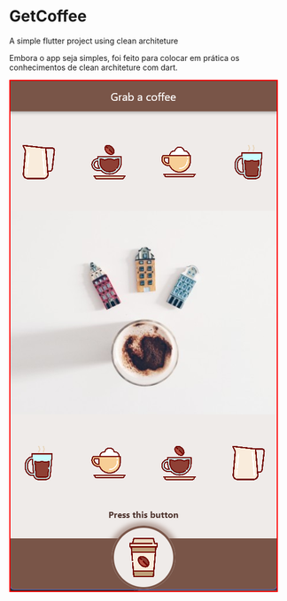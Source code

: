 # GetCoffee
A simple flutter project using clean architeture 

Embora o app seja simples, foi feito para colocar em prática os conhecimentos de clean architeture com dart.

<img src="https://github.com/PedroCozzati/GetCoffee/blob/main/coffee.png">
